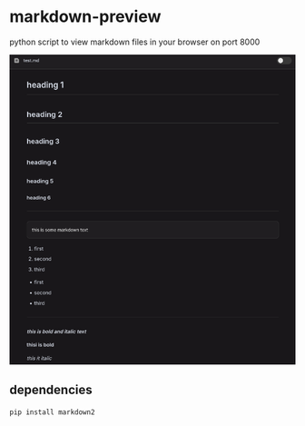 # markdown-preview
python script to view markdown files in your browser on port 8000

![image1](./assets/img1.png) 

## dependencies  

```
pip install markdown2
```
